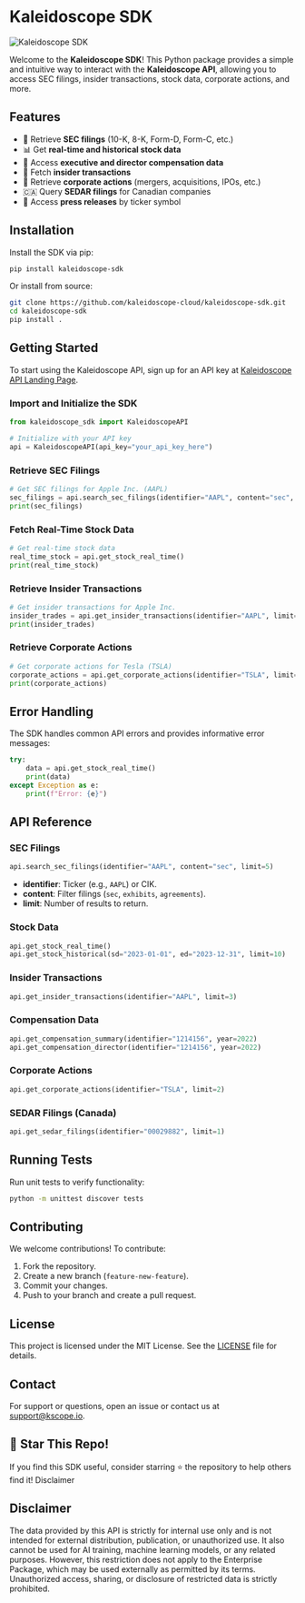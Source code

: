 # Kaleidoscope SDK

![Kaleidoscope SDK](https://your-image-url.com/logo.png)

Welcome to the **Kaleidoscope SDK**! This Python package provides a simple and intuitive way to interact with the **Kaleidoscope API**, allowing you to access SEC filings, insider transactions, stock data, corporate actions, and more.

## Features
- 📄 Retrieve **SEC filings** (10-K, 8-K, Form-D, Form-C, etc.)
- 📊 Get **real-time and historical stock data**
- 💼 Access **executive and director compensation data**
- 🔎 Fetch **insider transactions**
- 🏢 Retrieve **corporate actions** (mergers, acquisitions, IPOs, etc.)
- 🇨🇦 Query **SEDAR filings** for Canadian companies
- 📰 Access **press releases** by ticker symbol

## Installation

Install the SDK via pip:

```sh
pip install kaleidoscope-sdk
```

Or install from source:

```sh
git clone https://github.com/kaleidoscope-cloud/kaleidoscope-sdk.git
cd kaleidoscope-sdk
pip install .
```

## Getting Started

To start using the Kaleidoscope API, sign up for an API key at [Kaleidoscope API Landing Page](https://api-dev.kscope.io/landing-dev).

### Import and Initialize the SDK

```python
from kaleidoscope_sdk import KaleidoscopeAPI

# Initialize with your API key
api = KaleidoscopeAPI(api_key="your_api_key_here")
```

### Retrieve SEC Filings

```python
# Get SEC filings for Apple Inc. (AAPL)
sec_filings = api.search_sec_filings(identifier="AAPL", content="sec", limit=5)
print(sec_filings)
```

### Fetch Real-Time Stock Data

```python
# Get real-time stock data
real_time_stock = api.get_stock_real_time()
print(real_time_stock)
```

### Retrieve Insider Transactions

```python
# Get insider transactions for Apple Inc.
insider_trades = api.get_insider_transactions(identifier="AAPL", limit=3)
print(insider_trades)
```

### Retrieve Corporate Actions

```python
# Get corporate actions for Tesla (TSLA)
corporate_actions = api.get_corporate_actions(identifier="TSLA", limit=2)
print(corporate_actions)
```

## Error Handling
The SDK handles common API errors and provides informative error messages:

```python
try:
    data = api.get_stock_real_time()
    print(data)
except Exception as e:
    print(f"Error: {e}")
```

## API Reference
### **SEC Filings**
```python
api.search_sec_filings(identifier="AAPL", content="sec", limit=5)
```
- **identifier**: Ticker (e.g., `AAPL`) or CIK.
- **content**: Filter filings (`sec`, `exhibits`, `agreements`).
- **limit**: Number of results to return.

### **Stock Data**
```python
api.get_stock_real_time()
api.get_stock_historical(sd="2023-01-01", ed="2023-12-31", limit=10)
```

### **Insider Transactions**
```python
api.get_insider_transactions(identifier="AAPL", limit=3)
```

### **Compensation Data**
```python
api.get_compensation_summary(identifier="1214156", year=2022)
api.get_compensation_director(identifier="1214156", year=2022)
```

### **Corporate Actions**
```python
api.get_corporate_actions(identifier="TSLA", limit=2)
```

### **SEDAR Filings (Canada)**
```python
api.get_sedar_filings(identifier="00029882", limit=1)
```

## Running Tests
Run unit tests to verify functionality:
```sh
python -m unittest discover tests
```

## Contributing
We welcome contributions! To contribute:
1. Fork the repository.
2. Create a new branch (`feature-new-feature`).
3. Commit your changes.
4. Push to your branch and create a pull request.

## License
This project is licensed under the MIT License. See the [LICENSE](LICENSE) file for details.

## Contact
For support or questions, open an issue or contact us at [support@kscope.io](mailto:support@kscope.io).

## 🌟 Star This Repo!
If you find this SDK useful, consider starring ⭐ the repository to help others find it!
Disclaimer

## Disclaimer
The data provided by this API is strictly for internal use only and is not intended for external distribution, publication, or unauthorized use. It also cannot be used for AI training, machine learning models, or any related purposes. However, this restriction does not apply to the Enterprise Package, which may be used externally as permitted by its terms. Unauthorized access, sharing, or disclosure of restricted data is strictly prohibited.

